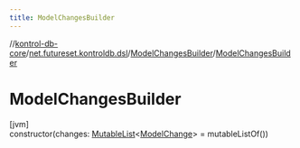 ```yaml
---
title: ModelChangesBuilder
---
```

//[kontrol-db-core](../../../index.html)/[net.futureset.kontroldb.dsl](../index.html)/[ModelChangesBuilder](index.html)/[ModelChangesBuilder](-model-changes-builder.html)



# ModelChangesBuilder



[jvm]\
constructor(changes: [MutableList](https://kotlinlang.org/api/latest/jvm/stdlib/kotlin.collections/-mutable-list/index.html)&lt;[ModelChange](../../net.futureset.kontroldb.modelchange/-model-change/index.html)&gt; = mutableListOf())





